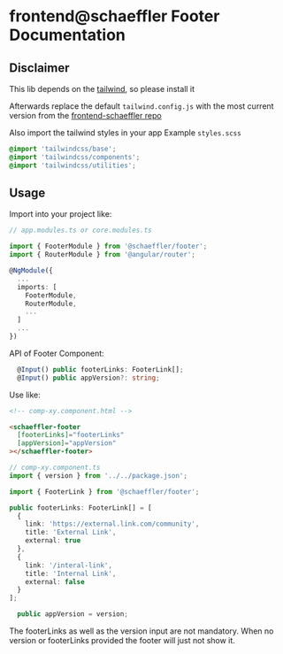 # frontend@schaeffler Footer Documentation

## Disclaimer
This lib depends on the [tailwind](https://www.npmjs.com/package/tailwindcss), so please install it

Afterwards replace the default `tailwind.config.js` with the most current version from the [frontend-schaeffler repo](https://github.com/Schaeffler-Group/frontend-schaeffler/blob/master/tailwind.config.js)

Also import the tailwind styles in your app
Example `styles.scss`
``` scss
@import 'tailwindcss/base';
@import 'tailwindcss/components';
@import 'tailwindcss/utilities';
```

## Usage

Import into your project like:

```typescript
// app.modules.ts or core.modules.ts

import { FooterModule } from '@schaeffler/footer';
import { RouterModule } from '@angular/router';

@NgModule({
  ...
  imports: [
    FooterModule,
    RouterModule,
    ...
  ]
  ...
})
```

API of Footer Component:

```typescript
  @Input() public footerLinks: FooterLink[];
  @Input() public appVersion?: string;
```

Use like:

```html
<!-- comp-xy.component.html -->

<schaeffler-footer
  [footerLinks]="footerLinks"
  [appVersion]="appVersion"
></schaeffler-footer>
```

```typescript
// comp-xy.component.ts
import { version } from '../../package.json';

import { FooterLink } from '@schaeffler/footer';

public footerLinks: FooterLink[] = [
  {
    link: 'https://external.link.com/community',
    title: 'External Link',
    external: true
  },
  {
    link: '/interal-link',
    title: 'Internal Link',
    external: false
  }
];

  public appVersion = version;
```

The footerLinks as well as the version input are not mandatory. When no version or footerLinks provided the footer will just not show it.
